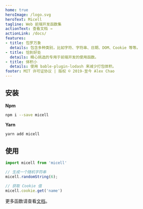 ```yaml
---
home: true
heroImage: /logo.svg
heroText: Micell
tagline: Web 前端开发函数集
actionText: 查看文档 →
actionLink: /docs/
features:
- title: 包罗万象
  details: 包含多种类别，比如字符、字符串、日期、DOM、Cookie 等等。
- title: 恰到好处
  details: 精心挑选的专用于前端开发的使用函数。
- title: 体积小
  details: 使用 bable-plugin-lodash 来减少打包体积。
footer: MIT 许可证协议 | 版权 © 2019-至今 Alex Chao
---
```


## 安装

**Npm**

```sh
npm i --save micell
```

**Yarn**

```sh
yarn add micell
```

## 使用

```js
import micell from 'micell'

// 生成一个随机字符串
micell.randomString(6);

// 获取 Cookie 值
micell.cookie.get('name')
```

更多函数请查看[文档](/cn/docs/)。
